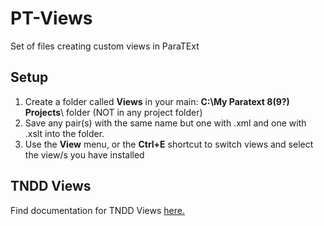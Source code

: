 # PT-Views
Set of files creating custom views in ParaTExt


## Setup

1. Create a folder called **Views** in your main: **C:\My Paratext 8(9?) Projects**\  folder (NOT in any project folder)
2. Save any pair(s) with the same name but one with .xml and one with .xslt into the folder.
3. Use the **View** menu, or the **Ctrl+E** shortcut to switch views and select the view/s you have installed

## TNDD Views

Find documentation for TNDD Views [here.](TNDD/info.md)

